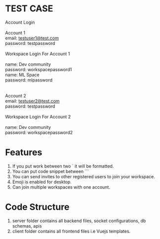 # TEST CASE
  Account Login
  <br />
  <br />
  Account 1
  <br />
  email: testuser1@test.com
  <br />
  password: testpassword
  <br />
  <br />
  Workspace Login For Account 1
  <br/>
  <br />
  name: Dev community
  <br />
  password: workspacepassword1
  <br />
  name: ML Space
  <br />
  password: mlpassword<br/>
  <br />
  <br />
  Account 2<br />
  email: testuser2@test.com<br />
  password: testpassword<br />
  <br />
  Workspace Login For Account 2
  <br/>
  <br />
  name: Dev community
  <br />
  password: workspacepassword2
  <br />

# Features
  1. If you put work between two ` it will be formatted.<br />
  2. You can put code snippet between ```<br />
  3. You can send invites to other registered users to join your workspace. <br />
  4. Emoji is enabled for desktop. <br />
  5. Can join multiple workspaces with one account. <br />

# Code Structure
  1. server folder contains all backend files, socket configurations, db schemas, apis
  2. client folder contains all frontend files i.e Vuejs templates.
